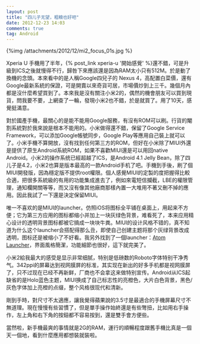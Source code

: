 ```yaml
---
layout: post
title: "四儿子无望，粗粮也好吧"
date: 2012-12-23 14:03
comments: true
tag: Android
---
```

{%img /attachments/2012/12/mi2_focus_01s.jpg %}

Xperia U 手機用了半年，{% post_link xperia-u '開始感覺' %}還不錯，可是升級到ICS之後就慢得不行，歸咎下來應該還是因為RAM太小只有512M。於是動了換機的念頭。本來看中的是人稱Google四兒子的 Nexus 4，高配置白菜價，還有Google最新系統的保證，可是開賣以來奇貨可居，市場價炒到上三千。幾個月內都是沒什麼希望買到了。本來我是沒有關注小米2的，偶然的機會朋友可以買到現貨，問我要不要，上網查了一輪，發現小米2也不錯，於是就買了。用了10天，感覺挺滿意。

對於國產手機，最關心的是能不能用Google服務，有沒有ROM可以刷。行貨的閹割系統對於我來說是根本不能用的。小米做得還不錯，保留了Google Service Framework，可以添加Google帳號同步，Google Play等應用自己裝上就可以了。小米手機不算開放，沒有找到任何第三方的ROM，但好在小米除了MIUI外還是提供了原生Android系統ROM，如果不喜歡MIUI還是可以用回native Android。小米2的操作系统已經超越了ICS，是Android 4.1 Jelly Bean，除了四儿子是4.2，小米2也算是版本最高的一款Android手机了吧。手機到手後，刷了個MIUI開發版，因為穩定版不提供root權限。個人感覺MIUI的定製的度把握得比較合適，把很多系統級的有用的功能集成進去了，例如來電短信攔截，LBE的權限管理，通知欄開關等等，而又沒有像其他廠商那樣內置一大堆用不著又刪不掉的應用。因此我試了一下還是決定保留MIUI。

唯一不喜欢的是MIUI的launcher。仿照iOS将图标全平铺在桌面上，用起来不方便；它为第三方应用的图标都缩小并加上一块灰绿色背景，难看死了，本来应用精心设计的透明背景图标都被它搞成一块块牛粪。MIUI的设计风格不错的，真不知道为什么这个launcher会搭配得那么丑，即使自己创建主题将那个灰绿背景改成透明，图标还是被缩小了不好看。我另外找到了一個launcher：[Atom Launcher](https://play.google.com/store/apps/details?id=com.dlto.atom.launcher)，界面風格簡潔，功能細節也很好，這下就完美了。

小米2給我最大的感受是显示非常细腻，特别是低磅数的Roboto字体特别干净秀气。342ppi的屏幕达到视网膜屏的标准，其实现在新出的好多手机都是视网膜屏了，只不过现在已经不再新鲜，厂商也不会拿这来做特别宣传。Android从ICS起缺省的是Holo蓝色主题，MIUI换成了自己标志性的亮橙色，大片白色背景，黑色/灰色字体加上亮橙的点缀，整个风格很现代和清新。

剛到手時，對尺寸不太適應，讓我覺得蘋果說的3.5寸是最適合的手機屏幕尺寸不無道理。現在慢慢有些習慣了，但是單手操作始終還是有些彆扭，比如用右手操作，左上角和右下角的按鈕都不容易按到，還是雙手會方便些。

當然啦，新手機最爽的事情就是2G的RAM，運行的順暢程度跟舊手機比真是一個天一個地，看到什麼應用都想裝就裝啦。
